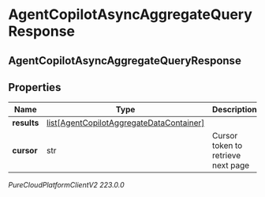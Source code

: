 # AgentCopilotAsyncAggregateQueryResponse

## AgentCopilotAsyncAggregateQueryResponse

## Properties

|Name | Type | Description | Notes|
|------------ | ------------- | ------------- | -------------|
| **results** | [list[AgentCopilotAggregateDataContainer]](AgentCopilotAggregateDataContainer) |  | [optional] |
| **cursor** | str | Cursor token to retrieve next page | [optional] |



_PureCloudPlatformClientV2 223.0.0_
